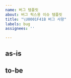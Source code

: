 ```yaml
---
name: 버그 템플릿
about: 버그 픽스용 이슈 템플릿
title: "\U0001F41B 버그 사항"
labels: bug
assignees: ''

---
```


## as-is

## to-be

